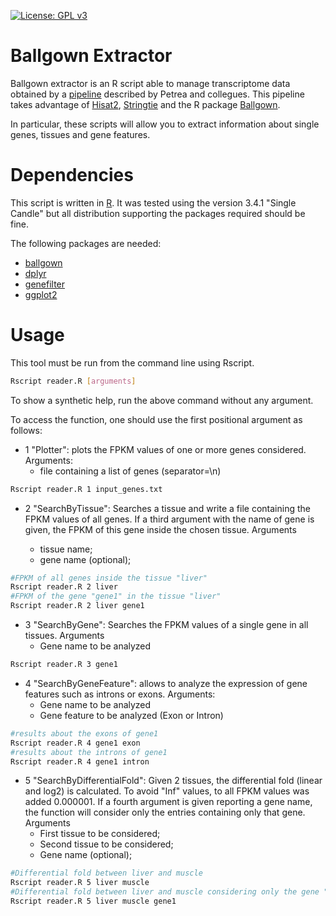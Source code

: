 [![License: GPL v3](https://img.shields.io/badge/License-GPL%20v3-blue.svg)](https://www.gnu.org/licenses/gpl-3.0)

# Ballgown Extractor

Ballgown extractor is an R script able to manage transcriptome data
obtained by a [pipeline](https://www.ncbi.nlm.nih.gov/pubmed/27560171)
described by Petrea and collegues. This pipeline takes advantage of
[Hisat2](https://ccb.jhu.edu/software/hisat2/index.shtml),
[Stringtie](https://ccb.jhu.edu/software/stringtie/) and the R package
[Ballgown](http://bioconductor.org/packages/release/bioc/html/ballgown.html).

In particular, these scripts will allow you to extract information
about single genes, tissues and gene features.

# Dependencies

This script is written in [R](https://www.r-project.org/). It was
tested using the version 3.4.1 "Single Candle" but all distribution
supporting the packages required should be fine.


The following packages are needed:

- [ballgown](http://bioconductor.org/packages/release/bioc/html/ballgown.html)
- [dplyr](https://cran.r-project.org/web/packages/dplyr/README.html)
- [genefilter](http://bioconductor.org/packages/release/bioc/html/genefilter.html)
- [ggplot2](http://ggplot2.org/)

# Usage

This tool must be run from the command line using Rscript.

```bash
Rscript reader.R [arguments]
```
To show a synthetic help, run the above command without any argument.

To access the function, one should use the first positional argument as follows:

- 1 "Plotter": plots the FPKM values of one or more genes considered.
Arguments:
  - file containing a list of genes (separator=\n)

```bash
Rscript reader.R 1 input_genes.txt
```

- 2 "SearchByTissue": Searches a tissue and write  a file containing the FPKM values of all genes. If a third argument with the name of gene is given, the FPKM of this gene inside the chosen tissue. Arguments

  - tissue name;
  - gene name (optional);

```bash
#FPKM of all genes inside the tissue "liver"
Rscript reader.R 2 liver
#FPKM of the gene "gene1" in the tissue "liver"
Rscript reader.R 2 liver gene1
```

- 3 "SearchByGene": Searches the FPKM values of a single gene in all tissues. Arguments
  - Gene name to be analyzed

```bash
Rscript reader.R 3 gene1
```

- 4 "SearchByGeneFeature": allows to analyze the expression of gene features such as introns or exons. Arguments:
  - Gene name to be analyzed
  - Gene feature to be analyzed (Exon or Intron)

```bash
#results about the exons of gene1
Rscript reader.R 4 gene1 exon
#results about the introns of gene1
Rscript reader.R 4 gene1 intron
```

- 5 "SearchByDifferentialFold": Given 2 tissues, the differential fold (linear and log2) is calculated. To avoid "Inf" values, to all FPKM values was added 0.000001.
If a fourth argument is given reporting a gene name, the function will consider only the entries containing only that gene. Arguments
  - First tissue to be considered;
  - Second tissue to be considered;
  - Gene name (optional);

```bash
#Differential fold between liver and muscle
Rscript reader.R 5 liver muscle
#Differential fold between liver and muscle considering only the gene "gene1"
Rscript reader.R 5 liver muscle gene1
```

